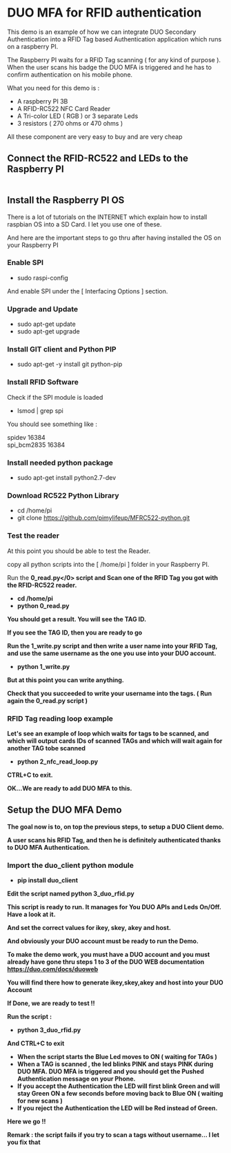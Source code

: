 # DUO MFA for RFID authentication

This demo is an example of how we can integrate DUO Secondary Authentication into a RFID Tag based Authentication application which runs on a raspberry PI.

The Raspberry PI waits for a RFID Tag scanning ( for any kind of purpose ). When the user scans his badge the DUO MFA is triggered and he has to confirm authentication on his mobile phone.

What you need for this demo is :

- A raspberry PI 3B
- A RFID-RC522  NFC Card Reader
- A Tri-color LED ( RGB ) or 3 separate Leds
- 3 resistors ( 270 ohms or 470 ohms )

All these component are very easy to buy and are very cheap

## Connect the RFID-RC522 and LEDs to the Raspberry PI

<img scr="cabling.png">

## Install the Raspberry PI OS

There is a lot of tutorials on the INTERNET which explain how to install raspbian OS into a SD Card. I let you use one of these.

And here are the important steps to go thru after having installed the OS on your Raspberry PI

### Enable SPI

- sudo raspi-config

And enable SPI under the [ Interfacing Options ] section.

### Upgrade and Update

- sudo apt-get update
- sudo apt-get upgrade 

### Install GIT client and Python PIP

- sudo apt-get -y install git python-pip

### Install RFID Software

Check if the SPI module is loaded 

- lsmod | grep spi

You should see something like :

 spidev			16384<br>
 spi_bcm2835 	16384
 
### Install needed python package 
 
- sudo apt-get install python2.7-dev

### Download RC522 Python Library

- cd /home/pi
- git clone https://github.com/pimylifeup/MFRC522-python.git

### Test the reader

At this point you should be able to test the Reader.

copy all python scripts into the [ /home/pi ] folder in your Raspberry PI.

Run the <b>0_read.py</0> script and Scan one of the RFID Tag you got with the RFID-RC522 reader.

- cd /home/pi
- python 0_read.py

You should get a result. You will see the TAG ID.

If you see the TAG ID, then you are ready to go

Run the <b>1_write.py script</b>  and then write a user name into your RFID Tag, and use the same username as the one you use into your DUO account.

- python 1_write.py

But at this point you can write anything.

Check that you succeeded to write your username into the tags.  ( Run again the 0_read.py script )

### RFID Tag reading loop example

Let's see an example of loop which waits for tags to be scanned, and which will output cards IDs of scanned TAGs and which will wait again for another TAG tobe scanned

- python 2_nfc_read_loop.py

CTRL+C to exit.

OK...We are ready to add DUO MFA to this.

## Setup the DUO MFA Demo
The goal now is to, on top the previous steps, to setup a DUO Client demo.

A user scans his RFID Tag, and then he is definitely authenticated thanks to DUO MFA Authentication.

### Import the duo_client python module

- pip install duo_client

Edit the script named python <b>3_duo_rfid.py</b>

This script is ready to run. It manages for You DUO APIs and Leds On/Off.  Have a look at it.

And set the correct values for  ikey, skey, akey and host.

And obviously your DUO account must be ready to run the Demo.

To make the demo work, you must have a DUO account and you must already have gone thru steps 1 to 3 of the DUO WEB documentation https://duo.com/docs/duoweb

You will find there how to generate ikey,skey,akey and host into your DUO Account

If Done, we are ready to test !!

Run the script :

- <b>python 3_duo_rfid.py</b>

And <b>CTRL+C</b> to exit

- When the script starts the Blue Led moves to ON ( waiting for TAGs )
- When a TAG is scanned , the led blinks PINK and stays PINK during DUO MFA. DUO MFA is triggered and you should get the Pushed Authentication message on your Phone.
- If you accept the Authentication the LED will first blink Green and will stay Green ON a few seconds before moving back to Blue ON ( waiting for new scans )
- If you reject the Authentication the LED will be Red instead of Green.

Here we go !!

Remark : the script fails if you try to scan a tags without username... I let you fix that
